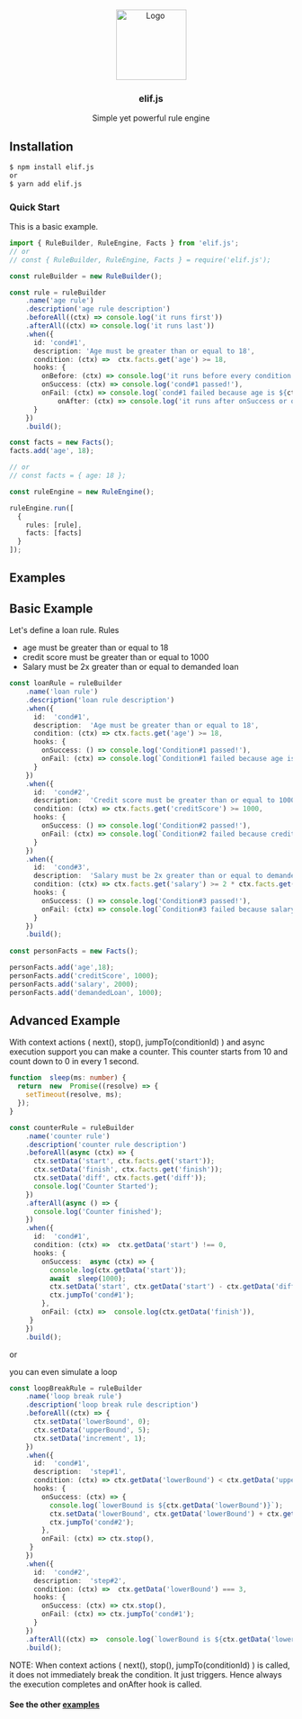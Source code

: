 
<br />
<p align="center">
  <a href="https://github.com/halilkaankarakoc/elif.js">
      <img src="https://icon-library.com/images/rule-icon/rule-icon-24.jpg" alt="Logo" width="125" height="125">
  </a>

  <h3 align="center">elif.js</h3>

  <p align="center">
    Simple yet powerful rule engine
  </p>
</p>

## Installation

```bash
$ npm install elif.js
or
$ yarn add elif.js
```

### Quick Start
This is a basic example.
```ts
import { RuleBuilder, RuleEngine, Facts } from 'elif.js';
// or 
// const { RuleBuilder, RuleEngine, Facts } = require('elif.js');

const ruleBuilder = new RuleBuilder();

const rule = ruleBuilder
	.name('age rule')
	.description('age rule description')
	.beforeAll((ctx) => console.log('it runs first'))
	.afterAll((ctx) => console.log('it runs last'))
	.when({		
	  id: 'cond#1',
	  description: 'Age must be greater than or equal to 18',
	  condition: (ctx) =>  ctx.facts.get('age') >= 18,
	  hooks: {
	    onBefore: (ctx) => console.log('it runs before every condition check'),
	    onSuccess: (ctx) => console.log('cond#1 passed!'),
  	    onFail: (ctx) => console.log(`cond#1 failed because age is ${ctx.facts.get('age')}`),
            onAfter: (ctx) => console.log('it runs after onSuccess or onFail')
	  }
	})
	.build();

const facts = new Facts();
facts.add('age', 18);

// or
// const facts = { age: 18 };

const ruleEngine = new RuleEngine();

ruleEngine.run([
  {
    rules: [rule],
    facts: [facts]
  }
]);
```

## Examples


## Basic Example

Let's define a loan rule.
Rules
* age must be greater than or equal to 18
* credit score must be greater than or equal to 1000
* Salary must be 2x greater than or equal to demanded loan

```ts
const loanRule = ruleBuilder
	.name('loan rule')
	.description('loan rule description')
	.when({
	  id:  'cond#1',
      description:  'Age must be greater than or equal to 18',
	  condition: (ctx) => ctx.facts.get('age') >= 18,
	  hooks: {
		onSuccess: () => console.log('Condition#1 passed!'),
		onFail: (ctx) => console.log(`Condition#1 failed because age is ${ctx.facts.get('age')}`),
	  }
	})
	.when({
	  id:  'cond#2',
	  description:  'Credit score must be greater than or equal to 1000',
	  condition: (ctx) => ctx.facts.get('creditScore') >= 1000,
	  hooks: {
	    onSuccess: () => console.log('Condition#2 passed!'),
	    onFail: (ctx) => console.log(`Condition#2 failed because credit score is ${ctx.facts.get('creditScore')}`)
	  }
	})
	.when({
	  id:  'cond#3',
	  description:  'Salary must be 2x greater than or equal to demanded loan',
	  condition: (ctx) => ctx.facts.get('salary') >= 2 * ctx.facts.get('demandedLoan'),
	  hooks: {
	    onSuccess: () => console.log('Condition#3 passed!'),
		onFail: (ctx) => console.log(`Condition#3 failed because salary is ${ctx.facts.get('salary')} but demanded loan is ${ctx.facts.get('demandedLoan')}`)
	  }
	})
	.build();
	
const personFacts = new Facts();

personFacts.add('age',18);
personFacts.add('creditScore', 1000);
personFacts.add('salary', 2000);
personFacts.add('demandedLoan', 1000);
```
## Advanced Example

With context actions ( next(), stop(), jumpTo(conditionId) ) and async execution support you can make a counter.
This counter starts from 10 and count down to 0 in every 1 second.
```ts
function  sleep(ms: number) {
  return  new  Promise((resolve) => {
    setTimeout(resolve, ms);
  });
}

const counterRule = ruleBuilder
	.name('counter rule')
	.description('counter rule description')
	.beforeAll(async (ctx) => {
	  ctx.setData('start', ctx.facts.get('start'));
	  ctx.setData('finish', ctx.facts.get('finish'));
	  ctx.setData('diff', ctx.facts.get('diff'));
	  console.log('Counter Started');
	})
	.afterAll(async () => {
	  console.log('Counter finished');
	})
	.when({
	  id:  'cond#1',
	  condition: (ctx) =>  ctx.getData('start') !== 0,
	  hooks: {
	    onSuccess:  async (ctx) => {
	      console.log(ctx.getData('start'));
		  await  sleep(1000);
		  ctx.setData('start', ctx.getData('start') - ctx.getData('diff'));
		  ctx.jumpTo('cond#1');
		},
		onFail: (ctx) =>  console.log(ctx.getData('finish')),
	 }
	})
	.build();
```

or 

you can even simulate a loop

```ts
const loopBreakRule = ruleBuilder
	.name('loop break rule')
	.description('loop break rule description')
	.beforeAll((ctx) => {
	  ctx.setData('lowerBound', 0);
	  ctx.setData('upperBound', 5);
	  ctx.setData('increment', 1);
	})
	.when({
	  id:  'cond#1',
	  description:  'step#1',
	  condition: (ctx) => ctx.getData('lowerBound') < ctx.getData('upperBound'),
	  hooks: {
	    onSuccess: (ctx) => {
		  console.log(`lowerBound is ${ctx.getData('lowerBound')}`);
		  ctx.setData('lowerBound', ctx.getData('lowerBound') + ctx.getData('increment'));
		  ctx.jumpTo('cond#2');
	    },
	    onFail: (ctx) => ctx.stop(),
     }
	})
	.when({
	  id:  'cond#2',
      description:  'step#2',
	  condition: (ctx) =>  ctx.getData('lowerBound') === 3,
	  hooks: {
		onSuccess: (ctx) => ctx.stop(),
		onFail: (ctx) => ctx.jumpTo('cond#1');
	  }
	})
    .afterAll((ctx) =>  console.log(`lowerBound is ${ctx.getData('lowerBound')}`))
	.build();
```

NOTE: When context actions ( next(), stop(), jumpTo(conditionId) ) is called, it does not immediately break the condition. It just triggers. Hence always the execution completes and onAfter hook is called.


#### See the other [examples](https://github.com/halilkaankarakoc/elif.js/tree/main/examples)